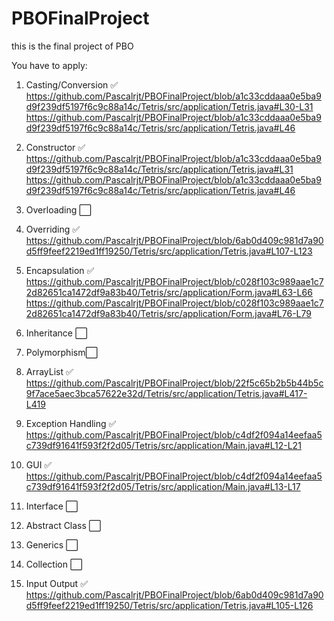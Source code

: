 # PBOFinalProject
this is the final project of PBO

You have to apply:
1. Casting/Conversion ✅ 
  https://github.com/Pascalrjt/PBOFinalProject/blob/a1c33cddaaa0e5ba9d9f239df5197f6c9c88a14c/Tetris/src/application/Tetris.java#L30-L31
  https://github.com/Pascalrjt/PBOFinalProject/blob/a1c33cddaaa0e5ba9d9f239df5197f6c9c88a14c/Tetris/src/application/Tetris.java#L46
2. Constructor ✅ 
  https://github.com/Pascalrjt/PBOFinalProject/blob/a1c33cddaaa0e5ba9d9f239df5197f6c9c88a14c/Tetris/src/application/Tetris.java#L31
  https://github.com/Pascalrjt/PBOFinalProject/blob/a1c33cddaaa0e5ba9d9f239df5197f6c9c88a14c/Tetris/src/application/Tetris.java#L46
3. Overloading ⬜️
4. Overriding ✅
  https://github.com/Pascalrjt/PBOFinalProject/blob/6ab0d409c981d7a90d5ff9feef2219ed1ff19250/Tetris/src/application/Tetris.java#L107-L123
5. Encapsulation ✅ 
  https://github.com/Pascalrjt/PBOFinalProject/blob/c028f103c989aae1c72d82651ca1472df9a83b40/Tetris/src/application/Form.java#L63-L66
  https://github.com/Pascalrjt/PBOFinalProject/blob/c028f103c989aae1c72d82651ca1472df9a83b40/Tetris/src/application/Form.java#L76-L79
6. Inheritance ⬜️
7. Polymorphism⬜️
8. ArrayList ✅ 
  https://github.com/Pascalrjt/PBOFinalProject/blob/22f5c65b2b5b44b5c9f7ace5aec3bca57622e32d/Tetris/src/application/Tetris.java#L417-L419
  
9. Exception Handling ✅ 
  https://github.com/Pascalrjt/PBOFinalProject/blob/c4df2f094a14eefaa5c739df91641f593f2f2d05/Tetris/src/application/Main.java#L12-L21
10. GUI ✅ 
  https://github.com/Pascalrjt/PBOFinalProject/blob/c4df2f094a14eefaa5c739df91641f593f2f2d05/Tetris/src/application/Main.java#L13-L17
11. Interface ⬜️ 
12. Abstract Class ⬜️
13. Generics ⬜️
14. Collection ⬜️
15. Input Output ✅ 
  https://github.com/Pascalrjt/PBOFinalProject/blob/6ab0d409c981d7a90d5ff9feef2219ed1ff19250/Tetris/src/application/Tetris.java#L105-L126
